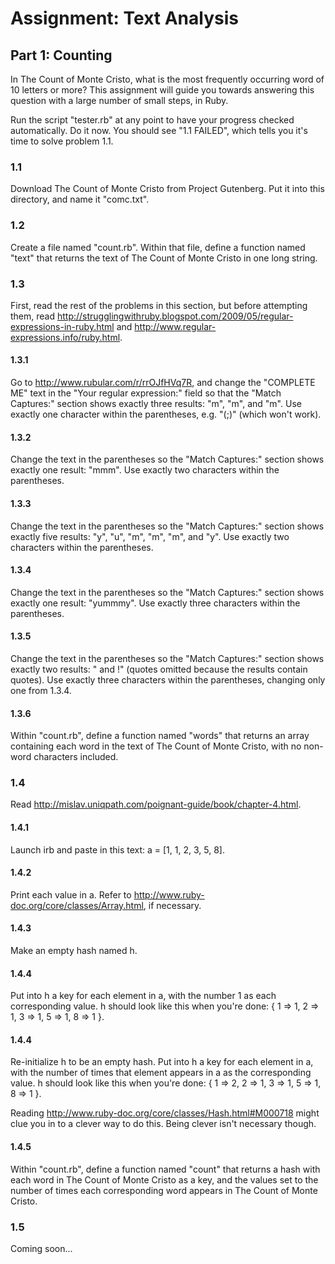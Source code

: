 # Assignment: Text Analysis


## Part 1: Counting

In The Count of Monte Cristo, what is the most frequently occurring word of 10 letters or more? This assignment will guide you towards answering this question with a large number of small steps, in Ruby.

Run the script "tester.rb" at any point to have your progress checked automatically. Do it now. You should see "1.1 FAILED", which tells you it's time to solve problem 1.1.


### 1.1

Download The Count of Monte Cristo from Project Gutenberg. Put it into this directory, and name it "comc.txt".


### 1.2

Create a file named "count.rb". Within that file, define a function named "text" that returns the text of The Count of Monte Cristo in one long string.


### 1.3

First, read the rest of the problems in this section, but before attempting them, read http://strugglingwithruby.blogspot.com/2009/05/regular-expressions-in-ruby.html and http://www.regular-expressions.info/ruby.html.

#### 1.3.1

Go to http://www.rubular.com/r/rrOJfHVq7R, and change the "COMPLETE ME" text in the "Your regular expression:" field so that the "Match Captures:" section shows exactly three results: "m", "m", and "m". Use exactly one character within the parentheses, e.g. "(;)" (which won't work).

#### 1.3.2

Change the text in the parentheses so the "Match Captures:" section shows exactly one result: "mmm". Use exactly two characters within the parentheses.

#### 1.3.3

Change the text in the parentheses so the "Match Captures:" section shows exactly five results: "y", "u", "m", "m", "m", and "y". Use exactly two characters within the parentheses.

#### 1.3.4

Change the text in the parentheses so the "Match Captures:" section shows exactly one result: "yummmy". Use exactly three characters within the parentheses.

#### 1.3.5

Change the text in the parentheses so the "Match Captures:" section shows exactly two results: " and !" (quotes omitted because the results contain quotes). Use exactly three characters within the parentheses, changing only one from 1.3.4.

#### 1.3.6

Within "count.rb", define a function named "words" that returns an array containing each word in the text of The Count of Monte Cristo, with no non-word characters included.


### 1.4

Read http://mislav.uniqpath.com/poignant-guide/book/chapter-4.html.

#### 1.4.1

Launch irb and paste in this text: a = [1, 1, 2, 3, 5, 8].

#### 1.4.2

Print each value in a. Refer to http://www.ruby-doc.org/core/classes/Array.html, if necessary.

#### 1.4.3

Make an empty hash named h.

#### 1.4.4

Put into h a key for each element in a, with the number 1 as each corresponding value. h should look like this when you're done: { 1 => 1, 2 => 1, 3 => 1, 5 => 1, 8 => 1 }. 

#### 1.4.4

Re-initialize h to be an empty hash. Put into h a key for each element in a, with the number of times that element appears in a as the corresponding value. h should look like this when you're done: { 1 => 2, 2 => 1, 3 => 1, 5 => 1, 8 => 1 }.

Reading http://www.ruby-doc.org/core/classes/Hash.html#M000718 might clue you in to a clever way to do this. Being clever isn't necessary though.

#### 1.4.5

Within "count.rb", define a function named "count" that returns a hash with each word in The Count of Monte Cristo as a key, and the values set to the number of times each corresponding word appears in The Count of Monte Cristo.


### 1.5

Coming soon...